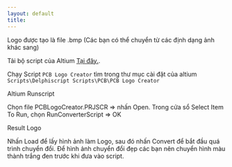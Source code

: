 ```yaml
---
layout: default
title: 
---
```


Logo được tạo là file .bmp (Các bạn có thể chuyển từ các định dạng ảnh khác sang)

Tải bộ script của Altium <a href="/docs/Altium/Altium-Scripts.zip" download="Altium-Scripts.zip">Tại đây.</a>.

Chạy Script ``PCB Logo Creator`` tìm trong thư mục cài đặt của altium ```Scripts\Delphiscript Scripts\PCB\PCB Logo Creator```

Altium Runscript

Chọn file PCBLogoCreator.PRJSCR => nhấn Open. Trong cửa sổ Select Item To Run, chọn RunConverterScript => OK

Result Logo

Nhấn Load để lấy hình ảnh làm Logo, sau đó nhấn Convert để bắt đầu quá trình chuyển đổi.
Để hình ảnh chuyển đổi đẹp các bạn nên chuyển hình màu thành trắng đen trước khi đưa vào script.